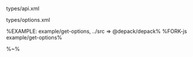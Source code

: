 <typedef name="getOptions" noArgTypesInToc>types/api.xml</typedef>

<typedef narrow>types/options.xml</typedef>

%EXAMPLE: example/get-options, ../src => @depack/depack%
%FORK-js example/get-options%

%~%